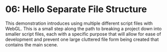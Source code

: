 
# 06: Hello Separate File Structure

This demonstration introduces using multiple different script files with WebGL.
This is a small step along the path to breaking a project down into smaller script files, each with a specific purpose that will allow for ease of development and prevent one large cluttered file form being created that contains the main scene.

